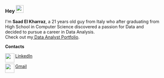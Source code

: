 ### Hey <img src="https://media.giphy.com/media/hvRJCLFzcasrR4ia7z/giphy.gif" width="25px">
I'm **Saad El Kharraz**, a 21 years old guy from Italy who after graduating from High School in Computer Science discovered a passion for Data and decided to pursue a career in Data Analysis. <br>
Check out my<a href="https://github.com/ElkSaad/Data-Analyst-Portfolio"> Data Analyst Portfolio</a>.

**Contacts**
 
<img align="left"  width="30px" src="https://cdn2.iconfinder.com/data/icons/social-media-icons-23/800/linkedin-512.png"/> <a href="https://www.linkedin.com/in/elkharrazsaad/">LinkedIn</a> 
 <br>
 <br>
<img align="left"  width="30px" src="https://cdn4.iconfinder.com/data/icons/social-media-logos-6/512/112-gmail_email_mail-512.png"/>
<a href="mailto:elkharrazsaad1@gmail.com">Gmail</a>
<br>
 <br>






<!---
ElkSaad/ElkSaad is a ✨ special ✨ repository because its `README.md` (this file) appears on your GitHub profile.
You can click the Preview link to take a look at your changes.
--->

